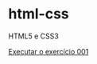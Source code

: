 # html-css
 HTML5 e CSS3

<a href="https://elias-exe.github.io/html-css/exercicios/exc001/index.html"> Executar o exercício 001</a>